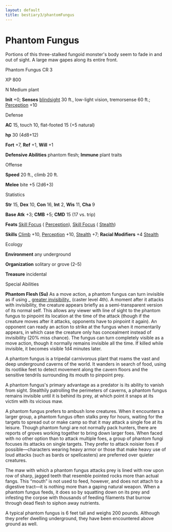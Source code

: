 ```yaml
---
layout: default
title: bestiary3/phantomFungus
---
```

# Phantom Fungus

Portions of this three-stalked fungoid monster's body seem to fade in and out of sight. A large maw gapes along its entire front.

Phantom Fungus CR 3

XP 800

N Medium plant

**Init** +0; **Senses** [blindsight](monster_dir/universalMonsterRules#_blindsight) 30 ft., low-light vision, tremorsense 60 ft.; [Perception](skills/perception#_perception) +10

Defense

**AC** 15, touch 10, flat-footed 15 (+5 natural)

**hp** 30 (4d8+12)

**Fort** +7, **Ref** +1, **Will** +1

**Defensive Abilities** phantom flesh; **Immune** plant traits

Offense

**Speed** 20 ft., climb 20 ft.

**Melee** bite +5 (2d6+3)

Statistics

**Str** 15, **Dex** 10, **Con** 16, **Int** 2, **Wis** 11, **Cha** 9

**Base Atk** +3; **CMB** +5; **CMD** 15 (17 vs. trip)

**Feats** [Skill Focus](feats#_skill-focus) ( [Perception](skill_dir/perception#_perception)), [Skill Focus](feats#_skill-focus) ( [Stealth](skills/stealth#_stealth))

**Skills** [Climb](skill_dir/climb#_climb) +10, [Perception](skills/perception#_perception) +10, [Stealth](skill_dir/stealth#_stealth) +7; **Racial Modifiers** +4 [Stealth](skills/stealth#_stealth)

Ecology

**Environment** any underground

**Organization** solitary or grove (2–5)

**Treasure** incidental

Special Abilities

**Phantom Flesh (Su)** As a move action, a phantom fungus can turn invisible as if using _ [greater invisibility](spell_dir/invisibility#_invisibility-greater)_ (caster level 4th). A moment after it attacks with invisibility, the creature appears briefly as a semi-transparent version of its normal self. This allows any viewer with line of sight to the phantom fungus to pinpoint its location at the time of the attack (though if the creature moves after it attacks, opponents have to pinpoint it again). An opponent can ready an action to strike at the fungus when it momentarily appears, in which case the creature only has concealment instead of invisibility (20% miss chance). The fungus can turn completely visible as a move action, though it normally remains invisible all the time. If killed while invisible, it becomes visible 1d4 minutes later.

A phantom fungus is a tripedal carnivorous plant that roams the vast and deep underground caverns of the world. It wanders in search of food, using its rootlike feet to detect movement along the cavern floors and the sensitive tendrils surrounding its mouth to pinpoint prey.

A phantom fungus's primary advantage as a predator is its ability to vanish from sight. Stealthily patrolling the perimeters of caverns, a phantom fungus remains invisible until it is behind its prey, at which point it snaps at its victim with its vicious maw.

A phantom fungus prefers to ambush lone creatures. When it encounters a larger group, a phantom fungus often stalks prey for hours, waiting for the targets to spread out or make camp so that it may attack a single foe at its leisure. Though phantom fungi are not normally pack hunters, there are reports of groves working together to bring down larger foes. When faced with no other option than to attack multiple foes, a group of phantom fungi focuses its attacks on single targets. They prefer to attack noisier foes if possible—characters wearing heavy armor or those that make heavy use of loud attacks (such as bards or spellcasters) are preferred over quieter creatures.

The maw with which a phantom fungus attacks prey is lined with row upon row of sharp, jagged teeth that resemble pointed rocks more than actual fangs. This “mouth” is not used to feed, however, and does not attach to a digestive tract—it is nothing more than a gaping natural weapon. When a phantom fungus feeds, it does so by squatting down on its prey and infesting the corpse with thousands of feeding filaments that burrow through dead flesh to siphon away nutrients.

A typical phantom fungus is 6 feet tall and weighs 200 pounds. Although they prefer dwelling underground, they have been encountered above ground as well.

